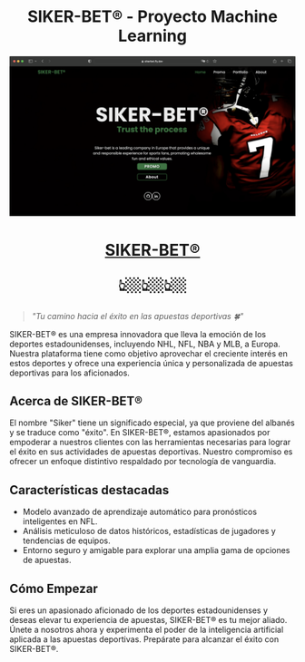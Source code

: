 <h1 align="center"><strong>SIKER-BET® - Proyecto Machine Learning</strong></h1>

<div id="header" align="center">
  <img src="/static/images/cover.png" width="" alt="Siker-bet Logo"/>
</div>


<h1 align="center">
  <a href="https://sikerbet.pythonanywhere.com">SIKER-BET®</a>
<p align="center">👆🏼👆🏼👆🏼</p>
</h1>



> _"Tu camino hacia el éxito en las apuestas deportivas 🍀"_

SIKER-BET® es una empresa innovadora que lleva la emoción de los deportes estadounidenses, incluyendo NHL, NFL, NBA y MLB, a Europa. Nuestra plataforma tiene como objetivo aprovechar el creciente interés en estos deportes y ofrece una experiencia única y personalizada de apuestas deportivas para los aficionados.

## Acerca de SIKER-BET®

El nombre "Siker" tiene un significado especial, ya que proviene del albanés y se traduce como "éxito". En SIKER-BET®, estamos apasionados por empoderar a nuestros clientes con las herramientas necesarias para lograr el éxito en sus actividades de apuestas deportivas. Nuestro compromiso es ofrecer un enfoque distintivo respaldado por tecnología de vanguardia.

## Características destacadas

- Modelo avanzado de aprendizaje automático para pronósticos inteligentes en NFL.
- Análisis meticuloso de datos históricos, estadísticas de jugadores y tendencias de equipos.
- Entorno seguro y amigable para explorar una amplia gama de opciones de apuestas.

## Cómo Empezar

Si eres un apasionado aficionado de los deportes estadounidenses y deseas elevar tu experiencia de apuestas, SIKER-BET® es tu mejor aliado. Únete a nosotros ahora y experimenta el poder de la inteligencia artificial aplicada a las apuestas deportivas. Prepárate para alcanzar el éxito con SIKER-BET®.


